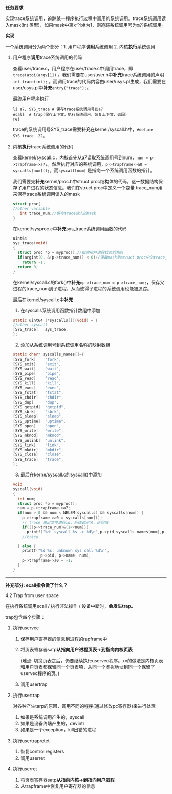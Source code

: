 **任务要求**

实现trace系统调用，追踪某一程序执行过程中调用的系统调用。trace系统调用读入mask(int 类型)，如果mask中第x个bit为1，则追踪系统调用号为x的系统调用。

**实现**

一个系统调用分为两个部分：1. 用户程序**调用**系统调用 2. 内核**执行**系统调用

1. 用户程序**调用**trace系统调用的代码

   查看user/trace.c，用户程序在user/trace.c中调用trace，即`trace(atoi(argv[1])` 。我们需要在user/user.h中**补充**trace系统调用的声明`int trace(int);` 。而调用trace的代码内容由user/usys.pl生成，我们需要在user/usys.pl中**补充**`entry("trace");`。

   最终用户程序执行

    ```assembly
   li a7, SYS_trace # 保存trace系统调用号到a7
   ecall  # trap(保存上下文，执行系统调用，恢复上下文，返回)
   ret
    ```

   trace的系统调用号SYS_trace需要**补充**在kernel/syscall.h中，`#define SYS_trace  22`。

2. 内核**执行**trace系统调用的代码

   查看kernel/syscall.c，内核首先从a7读取系统调用号到num，`num = p->trapframe->a7;`。然后执行对应的系统调用，`p->trapframe->a0 = syscalls[num]();`。而`syscall[num]` 是指向一个系统调用函数的指针。



   我们需要先**补充**kernel/proc.h中struct proc结构体的代码，这一数据结构保存了用户进程的状态信息。我们在struct proc中定义一个变量 trace_num用来保存trace系统调用读入的mask					

   ```c
   struct proc{
   //other variable
      int trace_num;//保存trace读入的mask
   }
   ```

   在kernel/sysproc.c中**补充**sys_trace系统调用函数的代码

   ```c
   uint64
   sys_trace(void)
   {
     struct proc *p = myproc();//指向用户进程状态的指针
     if(argint(0, &(p->trace_num)) < 0)//读取mask到struct proc中的trace_num
       return -1;
     return 0;
   }
   ```

    

   在kernel/syscall.c的fork()中**补充**`np->trace_num = p->trace_num;`，保存父进程的trace_num到子进程，从而使得子进程的系统调用也能被追踪。



   最后在kernel/syscall.c中**补充**

      1. 在syscalls系统调用函数指针数组中添加

   ```c
   static uint64 (*syscalls[])(void) = {
   //other syscall
   [SYS_trace]   sys_trace,
   };
   ```

   2. 添加从系统调用号到系统调用名称的映射数组

   ```c
   static char* syscalls_names[]={
   [SYS_fork]    "fork",
   [SYS_exit]    "exit",
   [SYS_wait]    "wait",
   [SYS_pipe]    "pipe",
   [SYS_read]    "read",
   [SYS_kill]    "kill",
   [SYS_exec]    "exec",
   [SYS_fstat]   "fstat",
   [SYS_chdir]   "chdir",
   [SYS_dup]     "dup",
   [SYS_getpid]  "getpid",
   [SYS_sbrk]    "sbrk",
   [SYS_sleep]   "sleep",
   [SYS_uptime]  "uptime",
   [SYS_open]    "open",
   [SYS_write]   "write",
   [SYS_mknod]   "mknod",
   [SYS_unlink]  "unlink",
   [SYS_link]    "link",
   [SYS_mkdir]   "mkdir",
   [SYS_close]   "close",
   [SYS_trace]   "trace",
   };
   ```

   3. 最后在kerne/syscall.c的syscall()中添加

   ```c
   void
   syscall(void)
   {
     int num;
     struct proc *p = myproc();
     num = p->trapframe->a7;
     if(num > 0 && num < NELEM(syscalls) && syscalls[num]) {
       p->trapframe->a0 = syscalls[num]();
       // trace 输出文件进程id，系统调用名，返回值
       if(((p->trace_num)&(1<<num)))
         printf("%d: syscall %s -> %d\n",p->pid,syscalls_names[num],p->trapframe->a0);
       //trace
   
     } else {
       printf("%d %s: unknown sys call %d\n",
               p->pid, p->name, num);
       p->trapframe->a0 = -1;
     }
   }
   ```

-----



**补充部分: ecall指令做了什么？**

4.2 Trap from user space

在执行系统调用ecall / 执行非法操作 / 设备中断时，**会发生trap。**

trap包含四个步骤：

1. 执行uservec

   1. 保存用户寄存器的信息到进程的rapframe中

   2. 将页表寄存器satp**从指向用户进程页表->到指向内核页表**

      (难点: 切换页表之后，仍要继续执行uservec程序。xv的做法是内核页表和用户页表都保留同一个页表项，从同一个虚拟地址到同一个保留了uservec程序的页。)

   3. 调用usertrap

2. 执行usertrap

   对各种产生tarp的原因，调用不同的程序(通过修改pc寄存器)来进行处理

   1. 如果是系统调用产生的，syscall
   2. 如果是设备终端产生的，devintr
   3. 如果是一个exception，kill出错的进程

3. 执行usertrapretet
   1. 恢复control registers
   2. 调用userret
4. 执行userret
   1. 将页表寄存器satp**从指向内核->到指向用户进程**
   2. 从trapframe中恢复用户寄存器的信息

